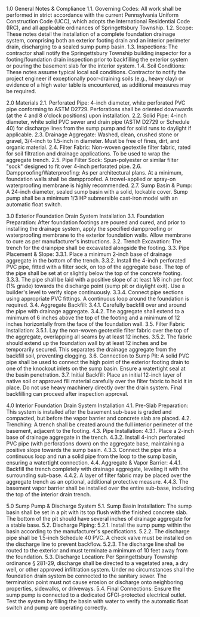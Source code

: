 1.0 General Notes & Compliance 1.1. Governing Codes: All work shall be performed in strict accordance with the current Pennsylvania Uniform Construction Code (UCC), which adopts the International Residential Code (IRC), and all applicable ordinances of Springettsbury Township. 1.2. Scope: These notes detail the installation of a complete foundation drainage system, comprising both an exterior footing drain and an interior perimeter drain, discharging to a sealed sump pump basin. 1.3. Inspections: The contractor shall notify the Springettsbury Township building inspector for a footing/foundation drain inspection prior to backfilling the exterior system or pouring the basement slab for the interior system. 1.4. Soil Conditions: These notes assume typical local soil conditions. Contractor to notify the project engineer if exceptionally poor-draining soils (e.g., heavy clay) or evidence of a high water table is encountered, as additional measures may be required.

2.0 Materials 2.1. Perforated Pipe: 4-inch diameter, white perforated PVC pipe conforming to ASTM D2729. Perforations shall be oriented downwards (at the 4 and 8 o'clock positions) upon installation. 2.2. Solid Pipe: 4-inch diameter, white solid PVC sewer and drain pipe (ASTM D2729 or Schedule 40) for discharge lines from the sump pump and for solid runs to daylight if applicable. 2.3. Drainage Aggregate: Washed, clean, crushed stone or gravel, 3/4-inch to 1.5-inch in diameter. Must be free of fines, dirt, and organic material. 2.4. Filter Fabric: Non-woven geotextile filter fabric, rated for soil filtration and drainage applications. To be used to wrap the aggregate trench. 2.5. Pipe Filter Sock: Spun-polyester or similar filter "sock" designed to fit over 4-inch perforated pipe. 2.6. Dampproofing/Waterproofing: As per architectural plans. At a minimum, foundation walls shall be dampproofed. A trowel-applied or spray-on waterproofing membrane is highly recommended. 2.7. Sump Basin & Pump: A 24-inch diameter, sealed sump basin with a solid, lockable cover. Sump pump shall be a minimum 1/3 HP submersible cast-iron model with an automatic float switch.

3.0 Exterior Foundation Drain System Installation 3.1. Foundation Preparation: After foundation footings are poured and cured, and prior to installing the drainage system, apply the specified dampproofing or waterproofing membrane to the exterior foundation walls. Allow membrane to cure as per manufacturer's instructions. 3.2. Trench Excavation: The trench for the drainpipe shall be excavated alongside the footing. 3.3. Pipe Placement & Slope: 3.3.1. Place a minimum 2-inch base of drainage aggregate in the bottom of the trench. 3.3.2. Install the 4-inch perforated PVC pipe, fitted with a filter sock, on top of the aggregate base. The top of the pipe shall be set at or slightly below the top of the concrete footing. 3.3.3. The pipe shall be laid with a positive slope of at least 1/8 inch per foot (1% grade) towards the discharge point (sump pit or daylight exit). Use a builder's level to verify slope continuously. 3.3.4. Connect pipe sections using appropriate PVC fittings. A continuous loop around the foundation is required. 3.4. Aggregate Backfill: 3.4.1. Carefully backfill over and around the pipe with drainage aggregate. 3.4.2. The aggregate shall extend to a minimum of 6 inches above the top of the footing and a minimum of 12 inches horizontally from the face of the foundation wall. 3.5. Filter Fabric Installation: 3.5.1. Lay the non-woven geotextile filter fabric over the top of the aggregate, overlapping all seams by at least 12 inches. 3.5.2. The fabric should extend up the foundation wall by at least 12 inches and be temporarily secured. This separates the drainage aggregate from the backfill soil, preventing clogging. 3.6. Connection to Sump Pit: A solid PVC pipe shall be used to connect the high point of the exterior footing drain to one of the knockout inlets on the sump basin. Ensure a watertight seal at the basin penetration. 3.7. Initial Backfill: Place an initial 12-inch layer of native soil or approved fill material carefully over the filter fabric to hold it in place. Do not use heavy machinery directly over the drain system. Final backfilling can proceed after inspection approval.

4.0 Interior Foundation Drain System Installation 4.1. Pre-Slab Preparation: This system is installed after the basement sub-base is graded and compacted, but before the vapor barrier and concrete slab are placed. 4.2. Trenching: A trench shall be created around the full interior perimeter of the basement, adjacent to the footing. 4.3. Pipe Installation: 4.3.1. Place a 2-inch base of drainage aggregate in the trench. 4.3.2. Install 4-inch perforated PVC pipe (with perforations down) on the aggregate base, maintaining a positive slope towards the sump basin. 4.3.3. Connect the pipe into a continuous loop and run a solid pipe from the loop to the sump basin, ensuring a watertight connection. 4.4. Aggregate & Vapor Barrier: 4.4.1. Backfill the trench completely with drainage aggregate, leveling it with the surrounding sub-base. 4.4.2. A layer of filter fabric may be placed over the aggregate trench as an optional, additional protective measure. 4.4.3. The basement vapor barrier shall be installed over the entire sub-base, including the top of the interior drain trench.

5.0 Sump Pump & Discharge System 5.1. Sump Basin Installation: The sump basin shall be set in a pit with its top flush with the finished concrete slab. The bottom of the pit should have several inches of drainage aggregate for a stable base. 5.2. Discharge Piping: 5.2.1. Install the sump pump within the basin according to the manufacturer's specifications. 5.2.2. The discharge pipe shall be 1.5-inch Schedule 40 PVC. A check valve must be installed on the discharge line to prevent backflow. 5.2.3. The discharge line shall be routed to the exterior and must terminate a minimum of 10 feet away from the foundation. 5.3. Discharge Location: Per Springettsbury Township ordinance § 281-29, discharge shall be directed to a vegetated area, a dry well, or other approved infiltration system. Under no circumstances shall the foundation drain system be connected to the sanitary sewer. The termination point must not cause erosion or discharge onto neighboring properties, sidewalks, or driveways. 5.4. Final Connections: Ensure the sump pump is connected to a dedicated GFCI-protected electrical outlet. Test the system by filling the basin with water to verify the automatic float switch and pump are operating correctly.
